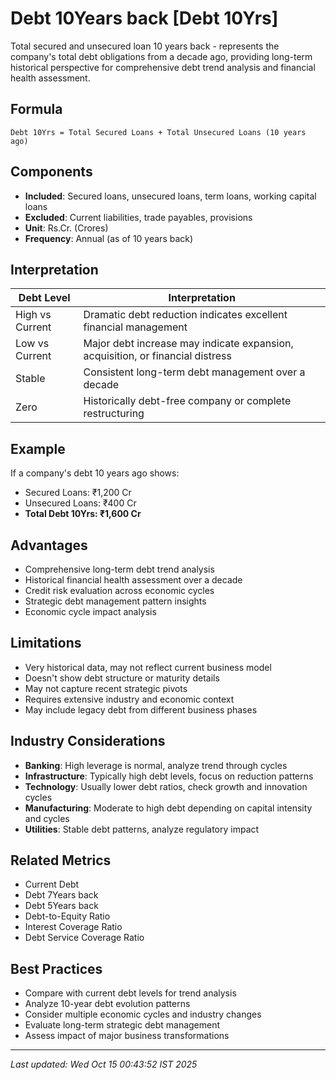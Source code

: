 # Debt 10Years back [Debt 10Yrs]

Total secured and unsecured loan 10 years back - represents the company's total debt obligations from a decade ago, providing long-term historical perspective for comprehensive debt trend analysis and financial health assessment.

## Formula
```text
Debt 10Yrs = Total Secured Loans + Total Unsecured Loans (10 years ago)
```

## Components
- **Included**: Secured loans, unsecured loans, term loans, working capital loans
- **Excluded**: Current liabilities, trade payables, provisions
- **Unit**: Rs.Cr. (Crores)
- **Frequency**: Annual (as of 10 years back)

## Interpretation
| Debt Level | Interpretation |
|------------|----------------|
| High vs Current | Dramatic debt reduction indicates excellent financial management |
| Low vs Current | Major debt increase may indicate expansion, acquisition, or financial distress |
| Stable | Consistent long-term debt management over a decade |
| Zero | Historically debt-free company or complete restructuring |

## Example
If a company's debt 10 years ago shows:
- Secured Loans: ₹1,200 Cr
- Unsecured Loans: ₹400 Cr
- **Total Debt 10Yrs: ₹1,600 Cr**

## Advantages
- Comprehensive long-term debt trend analysis
- Historical financial health assessment over a decade
- Credit risk evaluation across economic cycles
- Strategic debt management pattern insights
- Economic cycle impact analysis

## Limitations
- Very historical data, may not reflect current business model
- Doesn't show debt structure or maturity details
- May not capture recent strategic pivots
- Requires extensive industry and economic context
- May include legacy debt from different business phases

## Industry Considerations
- **Banking**: High leverage is normal, analyze trend through cycles
- **Infrastructure**: Typically high debt levels, focus on reduction patterns
- **Technology**: Usually lower debt ratios, check growth and innovation cycles
- **Manufacturing**: Moderate to high debt depending on capital intensity and cycles
- **Utilities**: Stable debt patterns, analyze regulatory impact

## Related Metrics
- Current Debt
- Debt 7Years back
- Debt 5Years back
- Debt-to-Equity Ratio
- Interest Coverage Ratio
- Debt Service Coverage Ratio

## Best Practices
- Compare with current debt levels for trend analysis
- Analyze 10-year debt evolution patterns
- Consider multiple economic cycles and industry changes
- Evaluate long-term strategic debt management
- Assess impact of major business transformations

---
*Last updated: Wed Oct 15 00:43:52 IST 2025*
